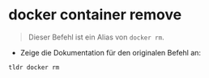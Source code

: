 # docker container remove

> Dieser Befehl ist ein Alias von `docker rm`.

- Zeige die Dokumentation für den originalen Befehl an:

`tldr docker rm`
